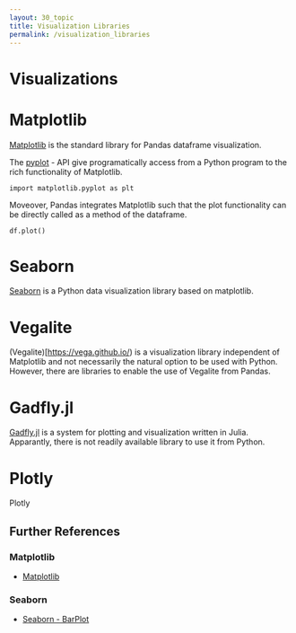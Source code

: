 ```yaml
---
layout: 30_topic
title: Visualization Libraries
permalink: /visualization_libraries
---
```


# Visualizations

# Matplotlib

[Matplotlib](https://matplotlib.org/) is the standard library for Pandas dataframe visualization.

The [pyplot](https://matplotlib.org/2.0.2/api/pyplot_api.html) - API give programatically access from a Python program to the rich functionality of Matplotlib.

>
    import matplotlib.pyplot as plt

Moveover, Pandas integrates Matplotlib such that the plot functionality can be directly called as a method of the dataframe.

>
    df.plot()


# Seaborn

[Seaborn](https://seaborn.pydata.org/) is a Python data visualization library based on matplotlib. 



# Vegalite

(Vegalite)[https://vega.github.io/) is a visualization library independent of Matplotlib and not necessarily the natural option to be used with Python. However, there are libraries to enable the use of Vegalite from Pandas. 


# Gadfly.jl

[Gadfly.jl](http://gadflyjl.org/stable/) is a system for plotting and visualization written in Julia.
Apparantly, there is not readily available library to use it from Python.

# Plotly

Plotly


## Further References

### Matplotlib

- [Matplotlib](https://numpy.org/doc/stable/reference/random/generated/numpy.random.logistic.html)

### Seaborn

- [Seaborn - BarPlot](https://seaborn.pydata.org/generated/seaborn.barplot.html)

